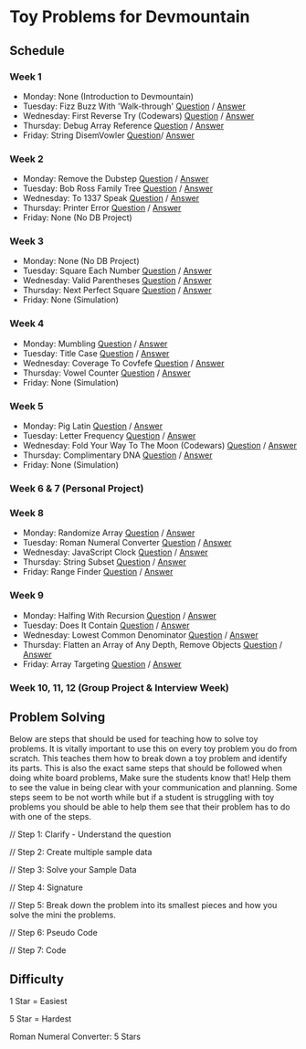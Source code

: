 # Toy Problems for Devmountain


## Schedule 

### Week 1
  <ul>
    <li>Monday: None (Introduction to Devmountain)</li>
    <li>Tuesday: Fizz Buzz With 'Walk-through' 
        <a href="https://repl.it/@AndrewNam/Fizz-Buzz">Question</a> 
        /
        <a href="https://repl.it/@AndrewNam/Fizz-Buzz-Answer">Answer</a>
     </li>
    <li>Wednesday: First Reverse Try (Codewars)
        <a href="https://repl.it/@AndrewNam/First-Reverse-Try">Question</a> 
        /
        <a href="https://repl.it/@AndrewNam/First-Reverse-Try-Answer">Answer</a>
    </li>
    <li>Thursday: Debug Array Reference
        <a href="https://repl.it/@AndrewNam/Debug-Array-Reference">Question</a> 
        /
        <a href="https://repl.it/@AndrewNam/Debug-Array-Reference-Answer">Answer</a>
    </li>
    <li>Friday: String DisemVowler 
        <a href="https://repl.it/@AndrewNam/String-DisemVowler">Question</a>/ 
        <a href="https://repl.it/@AndrewNam/String-DisemVowler-Answer">Answer</a>
    </li>
  </ul>

### Week 2
<ul>
  <li>Monday: Remove the Dubstep
    <a href="https://repl.it/@AndrewNam/Remove-the-Dubstep">Question</a> 
    / 
    <a href="https://repl.it/@AndrewNam/Remove-the-Dubstep-Answer">Answer</a>
  </li>
  <li>Tuesday: Bob Ross Family Tree 
    <a href="https://repl.it/@AndrewNam/Boss-Ross-Family-Tree">Question</a> 
    / 
    <a href="https://repl.it/@AndrewNam/Bob-Ross-Family-Tree-Answer">Answer</a>
  </li>
  <li>Wednesday: To 1337 Speak 
    <a href="https://repl.it/@AndrewNam/To-l337-Speak">Question</a> 
    / 
    <a href="https://repl.it/@AndrewNam/To-l337-Speak-Answer">Answer</a>
  </li>
  <li>Thursday: Printer Error
    <a href="https://repl.it/@AndrewNam/Printer-Error">Question</a> 
    / 
    <a href="https://repl.it/@AndrewNam/Printer-Error-Answer">Answer</a>
  </li>
  <li>Friday: None (No DB Project)</li>
</ul>

### Week 3
<ul>
  <li>Monday: None (No DB Project)</li>
  <li>Tuesday: Square Each Number 
    <a href="https://repl.it/@AndrewNam/Square-Each-Number">Question</a> 
    / 
    <a href="https://repl.it/@AndrewNam/Square-Each-Number-Answer">Answer</a>
  </li>
  <li>Wednesday: Valid Parentheses 
    <a href="https://repl.it/@AndrewNam/Valid-Parentheses">Question</a> 
    / 
    <a href="https://repl.it/@AndrewNam/Valid-Parentheses-Answer">Answer</a>
  </li>
  <li>Thursday: Next Perfect Square
    <a href="https://repl.it/@AndrewNam/Next-Perfect-Square">Question</a> 
    / 
    <a href="https://repl.it/@AndrewNam/Next-Perfect-Square-Answer">Answer</a>
  </li>
  <li>Friday: None (Simulation)</li>
</ul>

### Week 4
<ul>
  <li>Monday: Mumbling 
   <a href="https://repl.it/@AndrewNam/Mumbling">Question</a> 
    / 
    <a href="https://repl.it/@AndrewNam/Mumbling-Answer">Answer</a>
  </li>
  <li>Tuesday: Title Case
    <a href="https://repl.it/@AndrewNam/Title-Case-Codewars">Question</a> 
    / 
    <a href="https://repl.it/@AndrewNam/Title-Case-Answer">Answer</a>
  </li> 
  <li>Wednesday: Coverage To Covfefe
    <a href="https://repl.it/@AndrewNam/Coverage-To-Covfefe">Question</a> 
    / 
    <a href="https://repl.it/@AndrewNam/Coverage-To-Covfefe-Answer">Answer</a>
  </li>
  <li>Thursday: Vowel Counter 
    <a href="https://repl.it/@AndrewNam/Vowel-Counter">Question</a> 
    / 
    <a href="https://repl.it/@AndrewNam/Vowel-Counter-Answer">Answer</a>
  </li>
  <li>Friday: None (Simulation)</li>
</ul>

### Week 5
<ul>
  <li>Monday: Pig Latin
    <a href="https://repl.it/@AndrewNam/Pig-Latin">Question</a> 
    / 
    <a href="https://repl.it/@AndrewNam/Pig-Latin-Answer">Answer</a>
  </li>
  <li>Tuesday: Letter Frequency
    <a href="https://repl.it/@AndrewNam/Letter-Frequency">Question</a> 
    / 
    <a href="https://repl.it/@AndrewNam/Letter-Frequency-Answer">Answer</a>
  </li>
  <li>Wednesday: Fold Your Way To The Moon (Codewars)
    <a href="https://repl.it/@AndrewNam/Fold-Your-Way-To-The-Moon-Codewars">Question</a> 
    / 
    <a href="https://repl.it/@AndrewNam/Fold-Your-Way-To-The-Moon-Answer">Answer</a>
  </li> 
  <li>Thursday: Complimentary DNA 
    <a href="https://repl.it/@AndrewNam/Complimentary-DNA">Question</a> 
    / 
    <a href="https://repl.it/@AndrewNam/Complimentary-DNA-Answer">Answer</a>
  </li> 

  <li>Friday: None (Simulation)</li>
</ul>

### Week 6 & 7 (Personal Project)

### Week 8 
<ul>
  <li>Monday: Randomize Array
    <a href="https://repl.it/@AndrewNam/Randomize-Array">Question</a> 
    / 
    <a href="https://repl.it/@AndrewNam/Randomize-Array-Answer">Answer</a>
  </li>
  <li>Tuesday: Roman Numeral Converter 
    <a href="https://repl.it/@AndrewNam/Roman-Numeral-Converter">Question</a> 
    / 
    <a href="https://repl.it/@AndrewNam/Roman-Numeral-Converter-Answer">Answer</a>
  </li>
  <li>Wednesday: JavaScript Clock <a href='https://repl.it/@Olafaloofian/JavaScript-Clock'>Question</a> / <a href='https://repl.it/@Olafaloofian/JavaScript-Clock-Solution'>Answer</a>
  </li>
  <li>Thursday: String Subset <a href='https://repl.it/@Olafaloofian/String-Subset'>Question</a> / <a href='https://repl.it/@Olafaloofian/String-Subset-Solution'>Answer</a>
  </li>
  <li>Friday: Range Finder <a href='https://repl.it/@Olafaloofian/Range-Finder'>Question</a> / <a href='https://repl.it/@Olafaloofian/Range-Finder-Solution'>Answer</a>
  </li>
</ul>

### Week 9 
<ul>
  <li>Monday: Halfing With Recursion
    <a href="https://repl.it/@AndrewNam/Halfing-With-Recursion">Question</a> 
    / 
    <a href="https://repl.it/@AndrewNam/Halfing-With-Recursion-Answer">Answer</a>
  </li>
  <li>Tuesday: Does It Contain
    <a href="https://repl.it/@AndrewNam/Does-It-Contain">Question</a> 
    / 
    <a href="https://repl.it/@AndrewNam/Does-It-Contain-Answer">Answer</a>
  </li>
  <li>Wednesday: Lowest Common Denominator
    <a href="https://repl.it/@AndrewNam/Lowest-Common-Denominator">Question</a> 
    / 
    <a href="https://repl.it/@AndrewNam/Lowest-Common-Denominator-Answer">Answer</a>
  </li>
  <li>Thursday: Flatten an Array of Any Depth, Remove Objects <a href='https://repl.it/@Olafaloofian/Flatten-Array'>Question<a> / <a href='https://repl.it/@Olafaloofian/Flatten-Array-Solution'>Answer</a>
  </li>
  <li>Friday: Array Targeting <a href='https://repl.it/@Olafaloofian/Array-Targeting'>Question</a> / <a href='https://repl.it/@Olafaloofian/Array-Targeting-Solution'>Answer</a>
  </li>
</ul>

### Week 10, 11, 12 (Group Project & Interview Week)

## Problem Solving

Below are steps that should be used for teaching how to solve toy problems. It is vitally important to use this on every toy problem you do from scratch. This teaches them how to break down a toy problem and identify its parts. This is also the exact same steps that should be followed when doing white board problems, Make sure the students know that! Help them to see the value in being clear with your communication and planning. Some steps seem to be not worth while but if a student is struggling with toy problems you should be able to help them see that their problem has to do with one of the steps.

// Step 1: Clarify - Understand the question

// Step 2: Create multiple sample data

// Step 3: Solve your Sample Data

// Step 4: Signature

// Step 5: Break down the problem into its smallest pieces and how you solve the mini the problems.

// Step 6: Pseudo Code

// Step 7: Code


## Difficulty 
1 Star = Easiest 

5 Star = Hardest

Roman Numeral Converter: 5 Stars